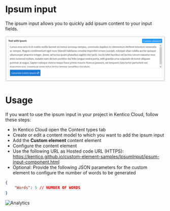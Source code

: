 # Ipsum input
The ipsum input allows you to quickly add ipsum content to your input fields.

![Ipsum Input](IpsumInput.png)

# Usage

If you want to use the ipsum input in your project in Kentico Cloud, follow these steps:

* In Kentico Cloud open the Content types tab
* Create or edit a content model to which you want to add the ipsum input
* Add the **Custom element** content element
* Configure the content element
* Use the following URL as Hosted code URL (HTTPS): https://kentico.github.io/custom-element-samples/IpsumInput/ipsum-input-component.html
* Optional: Provide the following JSON parameters for the custom element to configure the number of words to be generated

```json
{
    "Words": 5 // NUMBER OF WORDS
}
```

![Analytics](https://kentico-ga-beacon.azurewebsites.net/api/UA-69014260-4/Kentico/custom-elements-samples/IpsumInput?pixel)
